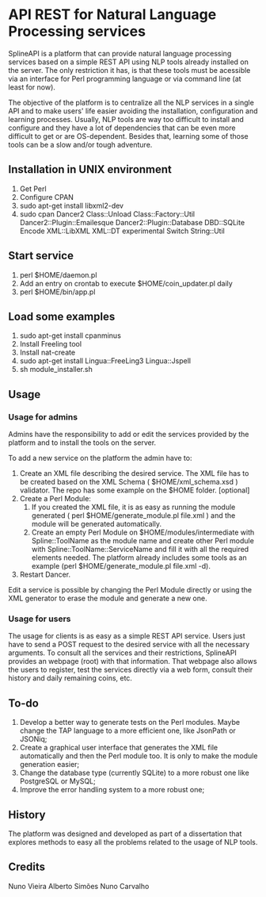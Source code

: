 # API REST for Natural Language Processing services

SplineAPI is a platform that can provide natural language processing services based on a simple REST API using NLP tools already installed on the server. The only restriction it has, is that these tools must be acessible via an interface for Perl programming language or via command line (at least for now).

The objective of the platform is to centralize all the NLP services in a single API and to make users' life easier avoiding the installation, configuration and learning processes. Usually, NLP tools are way too difficult to install and configure and they have a lot of dependencies that can be even more difficult to get or are OS-dependent. Besides that, learning some of those tools can be a slow and/or tough adventure. 


## Installation in UNIX environment

1. Get Perl
2. Configure CPAN
3. sudo apt-get install libxml2-dev
4. sudo cpan Dancer2 Class::Unload Class::Factory::Util Dancer2::Plugin::Emailesque Dancer2::Plugin::Database DBD::SQLite Encode XML::LibXML XML::DT experimental Switch String::Util 


## Start service

1. perl $HOME/daemon.pl
2. Add an entry on crontab to execute $HOME/coin_updater.pl daily
3. perl $HOME/bin/app.pl


## Load some examples

1. sudo apt-get install cpanminus
2. Install Freeling tool
3. Install nat-create
4. sudo apt-get install Lingua::FreeLing3 Lingua::Jspell
5. sh module_installer.sh


## Usage

### Usage for admins

Admins have the responsibility to add or edit the services provided by the platform and to install the tools on the server.

To add a new service on the platform the admin have to:
1. Create an XML file describing the desired service. The XML file has to be created based on the XML Schema ( $HOME/xml_schema.xsd ) validator. The repo has some example on the $HOME folder. [optional]
2. Create a Perl Module:
    1. If you created the XML file, it is as easy as running the module generated ( perl $HOME/generate_module.pl file.xml ) and the module will be generated automatically.
    2. Create an empty Perl Module on $HOME/modules/intermediate with Spline::ToolName as the module name and create other Perl module with Spline::ToolName::ServiceName and fill it with all the required elements needed. The platform already includes some tools as an example (perl $HOME/generate_module.pl file.xml -d).
3. Restart Dancer.

Edit a service is possible by changing the Perl Module directly or using the XML generator to erase the module and generate a new one.

### Usage for users

The usage for clients is as easy as a simple REST API service. Users just have to send a POST request to the desired service with all the necessary arguments. To consult all the services and their restrictions, SplineAPI provides an webpage (root) with that information. That webpage also allows the users to register, test the services directly via a web form, consult their history and daily remaining coins, etc.


## To-do

1. Develop a better way to generate tests on the Perl modules. Maybe change the TAP language to a more efficient one, like JsonPath or JSONiq;
2. Create a graphical user interface that generates the XML file automatically and then the Perl module too. It is only to make the module generation easier;
3. Change the database type (currently SQLite) to a more robust one like PostgreSQL or MySQL; 
4. Improve the error handling system to a more robust one;


## History

The platform was designed and developed as part of a dissertation that explores methods to easy all the problems related to the usage of NLP tools.

## Credits

Nuno Vieira
Alberto Simões
Nuno Carvalho
